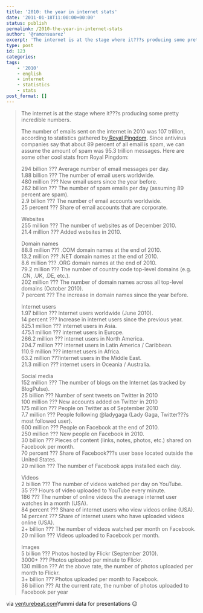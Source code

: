 ```yaml
---
title: '2010: the year in internet stats'
date: '2011-01-18T11:00:00+00:00'
status: publish
permalink: /2010-the-year-in-internet-stats
author: '@ramonsuarez'
excerpt: 'The internet is at the stage where it???s producing some pretty incredible numbers. The number of emails sent on the internet in 2010 was 107 trillion, according to statistics gathered by Royal Pingdom. Since antivirus companies say that about 89 pe...'
type: post
id: 123
categories:
tags:
    - '2010'
    - english
    - internet
    - statistics
    - stats
post_format: []
---
```

> The internet is at the stage where it???s producing some pretty incredible numbers.
> 
> The number of emails sent on the internet in 2010 was 107 trillion, according to statistics gathered by[ Royal Pingdom](http://venturebeat.com/2011/01/12/2010-the-year-in-internet-stats/?utm_source=feedburner&utm_medium=feed&utm_campaign=Feed%3A+Venturebeat+%28VentureBeat%29/294%20billion%20???%20Average%20number%20of%20email%20messages%20per%20day.%201.88%20billion%20???%20The%20number%20of%20email%20users%20worldwide.%20480%20million%20???%20New%20email%20users%20since%20the%20year%20before.%2089.1%%20???%20The%20share%20of%20emails%20that%20were%20spam.%20262%20billion%20???%20The%20number%20of%20spam%20emails%20per%20day%20(assuming%2089%%20are%20spam).%202.9%20billion%20???%20The%20number%20of%20email%20accounts%20worldwide.%2025%%20???%20Share%20of%20email%20accounts%20that%20are%20corporate.%20Websites%20255%20million%20???%20The%20number%20of%20websites%20as%20of%20December%202010.%2021.4%20million%20???%20Added%20websites%20in%202010.%20Web%20servers%2039.1%%20???%20Growth%20in%20the%20number%20of%20Apache%20websites%20in%202010.%2015.3%%20???%20Growth%20in%20the%20number%20of%20IIS%20websites%20in%202010.%204.1%%20???%20Growth%20in%20the%20number%20of%20nginx%20websites%20in%202010.%205.8%%20???%20Growth%20in%20the%20number%20of%20Google%20GWS%20websites%20in%202010.%2055.7%%20???%20Growth%20in%20the%20number%20of%20Lighttpd%20websites%20in%202010.%20%20%20Domain%20names%2088.8%20million%20???%20.COM%20domain%20names%20at%20the%20end%20of%202010.%2013.2%20million%20???%20.NET%20domain%20names%20at%20the%20end%20of%202010.%208.6%20million%20???%20.ORG%20domain%20names%20at%20the%20end%20of%202010.%2079.2%20million%20???%20The%20number%20of%20country%20code%20top-level%20domains%20(e.g.%20.CN,%20.UK,%20.DE,%20etc.).%20202%20million%20???%20The%20number%20of%20domain%20names%20across%20all%20top-level%20domains%20(October%202010).%207%%20???%20The%20increase%20in%20domain%20names%20since%20the%20year%20before.%20Internet%20users%201.97%20billion%20???%20Internet%20users%20worldwide%20(June%202010).%2014%%20???%20Increase%20in%20Internet%20users%20since%20the%20previous%20year.%20825.1%20million%20???%20Internet%20users%20in%20Asia.%20475.1%20million%20???%20Internet%20users%20in%20Europe.%20266.2%20million%20???%20Internet%20users%20in%20North%20America.%20204.7%20million%20???%20Internet%20users%20in%20Latin%20America%20/%20Caribbean.%20110.9%20million%20???%20Internet%20users%20in%20Africa.%2063.2%20million%20???%20Internet%20users%20in%20the%20Middle%20East.%2021.3%20million%20???%20Internet%20users%20in%20Oceania%20/%20Australia.%20%20%20Social%20media%20152%20million%20???%20The%20number%20of%20blogs%20on%20the%20Internet%20(as%20tracked%20by%20BlogPulse).%2025%20billion%20???%20Number%20of%20sent%20tweets%20on%20Twitter%20in%202010%20100%20million%20???%20New%20accounts%20added%20on%20Twitter%20in%202010%20175%20million%20???%20People%20on%20Twitter%20as%20of%20September%202010%207.7%20million%20???%20People%20following%20@ladygaga%20(Lady%20Gaga,%20Twitter???s%20most%20followed%20user).%20600%20million%20???%20People%20on%20Facebook%20at%20the%20end%20of%202010.%20250%20million%20???%20New%20people%20on%20Facebook%20in%202010.%2030%20billion%20???%20Pieces%20of%20content%20(links,%20notes,%20photos,%20etc.)%20shared%20on%20Facebook%20per%20month.%2070%%20???%20Share%20of%20Facebook???s%20user%20base%20located%20outside%20the%20United%20States.%2020%20million%20???%20The%20number%20of%20Facebook%20apps%20installed%20each%20day.%20Web%20browsers%20%20%20Videos%202%20billion%20???%20The%20number%20of%20videos%20watched%20per%20day%20on%20YouTube.%2035%20???%20Hours%20of%20video%20uploaded%20to%20YouTube%20every%20minute.%20186%20???%20The%20number%20of%20online%20videos%20the%20average%20Internet%20user%20watches%20in%20a%20month%20(USA).%2084%%20???%20Share%20of%20Internet%20users%20that%20view%20videos%20online%20(USA).%2014%%20???%20Share%20of%20Internet%20users%20that%20have%20uploaded%20videos%20online%20(USA).%202+%20billion%20???%20The%20number%20of%20videos%20watched%20per%20month%20on%20Facebook.%2020%20million%20???%20Videos%20uploaded%20to%20Facebook%20per%20month.%20Images%205%20billion%20???%20Photos%20hosted%20by%20Flickr%20(September%202010).%203000+%20???%20Photos%20uploaded%20per%20minute%20to%20Flickr.%20130%20million%20???%20At%20the%20above%20rate,%20the%20number%20of%20photos%20uploaded%20per%20month%20to%20Flickr.%203+%20billion%20???%20Photos%20uploaded%20per%20month%20to%20Facebook.%2036%20billion%20???%20At%20the%20current%20rate,%20the%20number%20of%20photos%20uploaded%20to%20Facebook%20per%20year.). Since antivirus companies say that about 89 percent of all email is spam, we can assume the amount of spam was 95.3 trillion messages. Here are some other cool stats from Royal Pingdom:
> 
> 294 billion ??? Average number of email messages per day.  
> 1.88 billion ??? The number of email users worldwide.  
> 480 million ??? New email users since the year before.  
> 262 billion ??? The number of spam emails per day (assuming 89 percent are spam).  
> 2.9 billion ??? The number of email accounts worldwide.  
> 25 percent ??? Share of email accounts that are corporate.
> 
> Websites  
> 255 million ??? The number of websites as of December 2010.  
> 21.4 million ??? Added websites in 2010.
> 
> Domain names  
> 88.8 million ??? .COM domain names at the end of 2010.  
> 13.2 million ??? .NET domain names at the end of 2010.  
> 8.6 million ??? .ORG domain names at the end of 2010.  
> 79.2 million ??? The number of country code top-level domains (e.g. .CN, .UK, .DE, etc.).  
> 202 million ??? The number of domain names across all top-level domains (October 2010).  
> 7 percent ??? The increase in domain names since the year before.
> 
> Internet users  
> 1.97 billion ??? Internet users worldwide (June 2010).  
> 14 percent ??? Increase in internet users since the previous year.  
> 825.1 million ??? internet users in Asia.  
> 475.1 million ??? internet users in Europe.  
> 266.2 million ??? internet users in North America.  
> 204.7 million ??? internet users in Latin America / Caribbean.  
> 110.9 million ??? internet users in Africa.  
> 63.2 million ???internet users in the Middle East.  
> 21.3 million ??? internet users in Oceania / Australia.
> 
> Social media  
> 152 million ??? The number of blogs on the Internet (as tracked by BlogPulse).  
> 25 billion ??? Number of sent tweets on Twitter in 2010  
> 100 million ??? New accounts added on Twitter in 2010  
> 175 million ??? People on Twitter as of September 2010  
> 7.7 million ??? People following @ladygaga (Lady Gaga, Twitter???s most followed user).  
> 600 million ??? People on Facebook at the end of 2010.  
> 250 million ??? New people on Facebook in 2010.  
> 30 billion ??? Pieces of content (links, notes, photos, etc.) shared on Facebook per month.  
> 70 percent ??? Share of Facebook???s user base located outside the United States.  
> 20 million ??? The number of Facebook apps installed each day.
> 
> Videos  
> 2 billion ??? The number of videos watched per day on YouTube.  
> 35 ??? Hours of video uploaded to YouTube every minute.  
> 186 ??? The number of online videos the average internet user watches in a month (USA).  
> 84 percent ??? Share of internet users who view videos online (USA).  
> 14 percent ??? Share of internet users who have uploaded videos online (USA).  
> 2+ billion ??? The number of videos watched per month on Facebook.  
> 20 million ??? Videos uploaded to Facebook per month.
> 
> Images  
> 5 billion ??? Photos hosted by Flickr (September 2010).  
> 3000+ ??? Photos uploaded per minute to Flickr.  
> 130 million ??? At the above rate, the number of photos uploaded per month to Flickr.  
> 3+ billion ??? Photos uploaded per month to Facebook.  
> 36 billion ??? At the current rate, the number of photos uploaded to Facebook per year

via [venturebeat.com](http://venturebeat.com/2011/01/12/2010-the-year-in-internet-stats/?utm_source=feedburner&utm_medium=feed&utm_campaign=Feed%3A+Venturebeat+%28VentureBeat%29)Yummi data for presentations 😉

